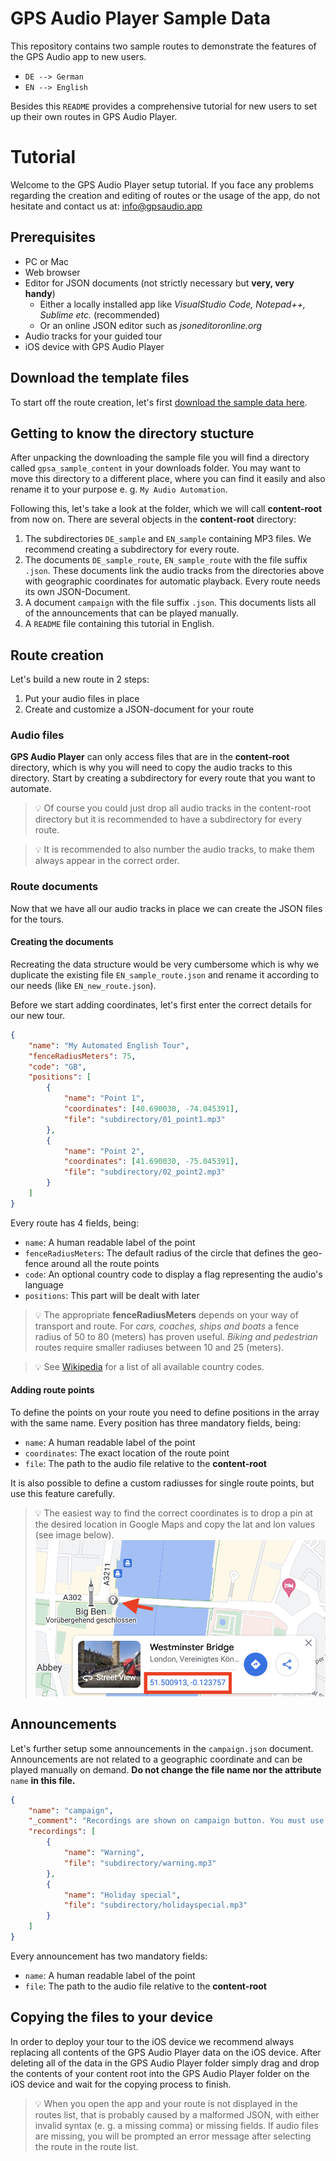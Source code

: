 # GPS Audio Player Sample Data

This repository contains two sample routes to demonstrate the features of the GPS Audio app to new users.

* `DE --> German`
* `EN --> English`

Besides this `README` provides a comprehensive tutorial for new users to set up their own routes in GPS Audio Player.

# Tutorial

Welcome to the GPS Audio Player setup tutorial.
If you face any problems regarding the creation and editing of routes or the usage of the app, do not hesitate and contact us at: info@gpsaudio.app

## Prerequisites

* PC or Mac
* Web browser
* Editor for JSON documents (not strictly necessary but **very, very handy**)
  * Either a locally installed app like *VisualStudio Code, Notepad++, Sublime etc.* (recommended)
  * Or an online JSON editor such as *jsoneditoronline.org*
* Audio tracks for your guided tour
* iOS device with GPS Audio Player

## Download the template files

To start off the route creation, let's first [download the sample data here](https://github.com/mxmtht/gpsa_sample_content/archive/refs/heads/master.zip).

## Getting to know the directory stucture

After unpacking the downloading the sample file you will find a directory called `gpsa_sample_content` in your downloads folder.
You may want to move this directory to a different place, where you can find it easily and also rename it to your purpose e. g. `My Audio Automation`.

Following this, let's take a look at the folder, which we will call **content-root** from now on.
There are several objects in the **content-root** directory:

1. The subdirectories `DE_sample` and `EN_sample` containing MP3 files. We recommend creating a subdirectory for every route.
1. The documents `DE_sample_route`, `EN_sample_route` with the file suffix `.json`. These documents link the audio tracks from the directories above with geographic coordinates for automatic playback. Every route needs its own JSON-Document.
1. A document `campaign` with the file suffix `.json`. This documents lists all of the announcements that can be played manually.
1. A `README` file containing this tutorial in English.

## Route creation

Let's build a new route in 2 steps:

1. Put your audio files in place
1. Create and customize a JSON-document for your route

### Audio files

**GPS Audio Player** can only access files that are in the **content-root** directory, which is why you will need to copy the audio tracks to this directory.
Start by creating a subdirectory for every route that you want to automate.
> 💡 Of course you could just drop all audio tracks in the content-root directory but it is recommended to have a subdirectory for every route.

> 💡 It is recommended to also number the audio tracks, to make them always appear in the correct order.

### Route documents

Now that we have all our audio tracks in place we can create the JSON files for the tours.

#### Creating the documents

Recreating the data structure would be very cumbersome which is why we duplicate the existing file `EN_sample_route.json` and rename it according to our needs (like `EN_new_route.json`).

Before we start adding coordinates, let's first enter the correct details for our new tour.

```json
{
    "name": "My Automated English Tour",
    "fenceRadiusMeters": 75,
    "code": "GB",
    "positions": [
        {
            "name": "Point 1",
            "coordinates": [40.690030, -74.045391],
            "file": "subdirectory/01_point1.mp3"
        },
        {
            "name": "Point 2",
            "coordinates": [41.690030, -75.045391],
            "file": "subdirectory/02_point2.mp3"
        }
    ]
}
```

Every route has 4 fields, being:

* `name`: A human readable label of the point
* `fenceRadiusMeters`: The default radius of the circle that defines the geo-fence around all the route points
* `code`: An optional country code to display a flag representing the audio's language
* `positions`: This part will be dealt with later

> 💡 The appropriate **fenceRadiusMeters** depends on your way of transport and route. For *cars, coaches, ships and boats* a fence radius of 50 to 80 (meters) has proven useful. *Biking and pedestrian* routes require smaller radiuses between 10 and 25 (meters).

> 💡 See [Wikipedia](https://en.wikipedia.org/wiki/ISO_3166-1#Current_codes) for a list of all available country codes.

#### Adding route points

To define the points on your route you need to define positions in the array with the same name.
Every position has three mandatory fields, being:

* `name`: A human readable label of the point
* `coordinates`: The exact location of the route point
* `file`: The path to the audio file relative to the **content-root**

It is also possible to define a custom radiusses for single route points, but use this feature carefully.

> 💡 The easiest way to find the correct coordinates is to drop a pin at the desired location in Google Maps and copy the lat and lon values (see image below). ![Screenshot Google Maps](resources/googlemaps.png)

## Announcements

Let's further setup some announcements in the `campaign.json` document. Announcements are not related to a geographic coordinate and can be played manually on demand.
**Do not change the file name nor the attribute** `name` **in this file.**

```json
{
    "name": "campaign",
    "_comment": "Recordings are shown on campaign button. You must use the filename campaign.json. (and above name!)",
    "recordings": [
        {
            "name": "Warning",
            "file": "subdirectory/warning.mp3"
        },
        {
            "name": "Holiday special",
            "file": "subdirectory/holidayspecial.mp3"
        }
    ]
}
```

Every announcement has two mandatory fields:

* `name`: A human readable label of the point
* `file`: The path to the audio file relative to the **content-root**

## Copying the files to your device

In order to deploy your tour to the iOS device we recommend always replacing all contents of the GPS Audio Player data on the iOS device.
After deleting all of the data in the GPS Audio Player folder simply drag and drop the contents of your content root into the GPS Audio Player folder on the iOS device and wait for the copying process to finish.

> 💡 When you open the app and your route is not displayed in the routes list, that is probably caused by a malformed JSON, with either invalid syntax (e. g. a missing comma) or missing fields. If audio files are missing, you will be prompted an error message after selecting the route in the route list.
